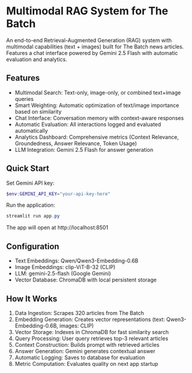 # Multimodal RAG System for The Batch

An end-to-end Retrieval-Augmented Generation (RAG) system with multimodal capabilities (text + images) built for The Batch news articles. Features a chat interface powered by Gemini 2.5 Flash with automatic evaluation and analytics.

## Features

- Multimodal Search: Text-only, image-only, or combined text+image queries
- Smart Weighting: Automatic optimization of text/image importance based on similarity
- Chat Interface: Conversation memory with context-aware responses
- Automatic Evaluation: All interactions logged and evaluated automatically
- Analytics Dashboard: Comprehensive metrics (Context Relevance, Groundedness, Answer Relevance, Token Usage)
- LLM Integration: Gemini 2.5 Flash for answer generation

## Quick Start

Set Gemini API key:
```powershell
$env:GEMINI_API_KEY="your-api-key-here"
```

Run the application:
```powershell
streamlit run app.py
```

The app will open at http://localhost:8501

## Configuration

- Text Embeddings: Qwen/Qwen3-Embedding-0.6B
- Image Embeddings: clip-ViT-B-32 (CLIP)
- LLM: gemini-2.5-flash (Google Gemini)
- Vector Database: ChromaDB with local persistent storage

## How It Works

1. Data Ingestion: Scrapes 320 articles from The Batch
2. Embedding Generation: Creates vector representations (text: Qwen3-Embedding-0.6B, images: CLIP)
3. Vector Storage: Indexes in ChromaDB for fast similarity search
4. Query Processing: User query retrieves top-3 relevant articles
5. Context Construction: Builds prompt with retrieved articles
6. Answer Generation: Gemini generates contextual answer
7. Automatic Logging: Saves to database for evaluation
8. Metric Computation: Evaluates quality on next app startup
